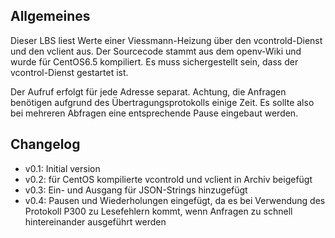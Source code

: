 <h2>Allgemeines</h2>
Dieser LBS liest Werte einer Viessmann-Heizung über den vcontrold-Dienst und den vclient aus. Der Sourcecode stammt aus dem openv-Wiki und wurde für CentOS6.5 kompiliert. Es muss sichergestellt sein, dass der vcontrol-Dienst gestartet ist.

Der Aufruf erfolgt für jede Adresse separat. Achtung, die Anfragen benötigen aufgrund des Übertragungsprotokolls einige Zeit. Es sollte also bei mehreren Abfragen eine entsprechende Pause eingebaut werden.

<h2>Changelog</h2>
<ul>
	<li>v0.1: Initial version</li>
	<li>v0.2: für CentOS kompilierte vcontrold und vclient in Archiv beigefügt</li>
	<li>v0.3: Ein- und Ausgang für JSON-Strings hinzugefügt</li>
	<li>v0.4: Pausen und Wiederholungen eingefügt, da es bei Verwendung des Protokoll P300 zu Lesefehlern kommt, wenn Anfragen zu schnell hintereinander ausgeführt werden</li>
</ul>